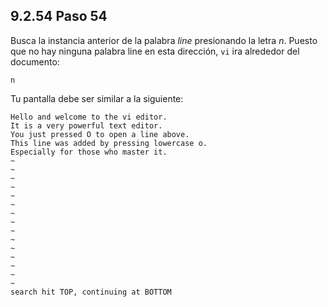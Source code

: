 ## 9.2.54 Paso 54
Busca la instancia anterior de la palabra _line_ presionando la letra _n_. Puesto que no hay ninguna palabra line en esta dirección, `vi` ira alrededor del documento:

	n

Tu pantalla debe ser similar a la siguiente:
```vi
Hello and welcome to the vi editor.                                           
It is a very powerful text editor.                                           
You just pressed O to open a line above.
This line was added by pressing lowercase o. 
Especially for those who master it.
~ 
~                                                                          
~ 
~                                                                          
~ 
~                                                                          
~ 
~                                                                          
~ 
~                                                                          
~ 
~                                                                          
~ 
~                                                                          
~ 
search hit TOP, continuing at BOTTOM
```